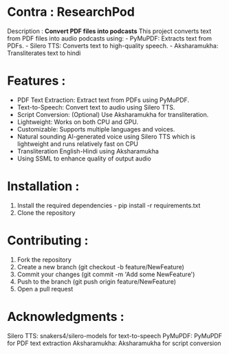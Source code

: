 # Contra : ResearchPod 
Description : **Convert PDF files into podcasts**  This project converts text from PDF files into audio podcasts using: - PyMuPDF: Extracts text from PDFs. - Silero TTS: Converts text to high-quality speech. - Aksharamukha: Transliterates text to hindi 
# Features : 
- PDF Text Extraction: Extract text from PDFs using PyMuPDF.
- Text-to-Speech: Convert text to audio using Silero TTS.
- Script Conversion: (Optional) Use Aksharamukha for transliteration.
- Lightweight: Works on both CPU and GPU.
- Customizable: Supports multiple languages and voices.
- Natural sounding AI-generated voice using Silero TTS which is lightweight and runs relatively fast on CPU
- Transliteration English-Hindi using Aksharamukha 
- Using SSML to enhance quality of output audio
# Installation : 
1. Install the required dependencies - 
pip install -r requirements.txt
2. Clone the repository
# Contributing : 
1. Fork the repository 
2. Create a new branch (git checkout -b feature/NewFeature)
3. Commit your changes (git commit -m 'Add some NewFeature')
4. Push to the branch (git push origin feature/NewFeature)
5. Open a pull request 
# Acknowledgments : 
Silero TTS: snakers4/silero-models for text-to-speech 
PyMuPDF: PyMuPDF for PDF text extraction 
Aksharamukha: Aksharamukha for script conversion 
